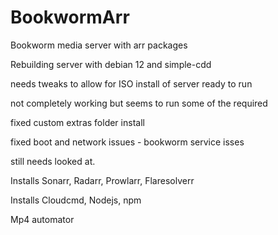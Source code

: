 # BookwormArr
Bookworm media server with arr packages

Rebuilding server with debian 12 and simple-cdd

needs tweaks to allow for ISO install of server ready to run

not completely working but seems to run some of the required

fixed custom extras folder install

fixed boot and network issues - bookworm service isses 

still needs looked at.

Installs Sonarr, Radarr, Prowlarr, Flaresolverr

Installs Cloudcmd, Nodejs, npm

Mp4 automator 
